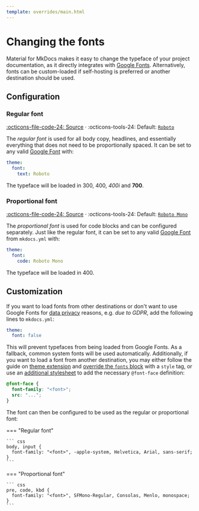 ```yaml
---
template: overrides/main.html
---
```


# Changing the fonts

Material for MkDocs makes it easy to change the typeface of your project
documentation, as it directly integrates with [Google Fonts][1]. Alternatively,
fonts can be custom-loaded if self-hosting is preferred or another destination
should be used.

  [1]: https://fonts.google.com

## Configuration

### Regular font

[:octicons-file-code-24: Source][2] · :octicons-tools-24: Default: [`Roboto`][3]

The _regular font_ is used for all body copy, headlines, and essentially
everything that does not need to be proportionally spaced. It can be set to any
valid [Google Font][1] with:

``` yaml
theme:
  font:
    text: Roboto
```

The typeface will be loaded in 300, 400, _400i_ and __700__.

  [2]: https://github.com/squidfunk/mkdocs-material/blob/master/src/base.html#L120-L139
  [3]: https://fonts.google.com/specimen/Roboto

### Proportional font

[:octicons-file-code-24: Source][2] · :octicons-tools-24: Default:
[`Roboto Mono`][4]

The _proportional font_ is used for code blocks and can be configured separately.
Just like the regular font, it can be set to any valid [Google Font][1] from
`mkdocs.yml` with:

``` yaml
theme:
  font:
    code: Roboto Mono
```

The typeface will be loaded in 400.

  [4]: https://fonts.google.com/specimen/Roboto+Mono

## Customization

If you want to load fonts from other destinations or don't want to use Google
Fonts for [data privacy][5] reasons, e.g. _due to GDPR_, add the following lines
to `mkdocs.yml`:

``` yaml
theme:
  font: false
```

This will prevent typefaces from being loaded from Google Fonts. As a fallback,
common system fonts will be used automatically. Additionally, if you want to
load a font from another destination, you may either follow the guide on [theme
extension][6] and [override the `fonts` block][7] with a `style` tag, or use an
[additional stylesheet][8] to add the necessary `@font-face` definition:

``` css
@font-face {
  font-family: "<font>";
  src: "...";
}
```

The font can then be configured to be used as the regular or proportional font:

=== "Regular font"

    ``` css
    body, input {
      font-family: "<font>", -apple-system, Helvetica, Arial, sans-serif;
    }
    ```

=== "Proportional font"

    ``` css
    pre, code, kbd {
      font-family: "<font>", SFMono-Regular, Consolas, Menlo, monospace;
    }
    ```

  [5]: ../data-privacy.md
  [6]: ../customization.md#extending-the-theme
  [7]: ../customization.md#overriding-blocks
  [8]: ../customization.md#additional-stylesheets
